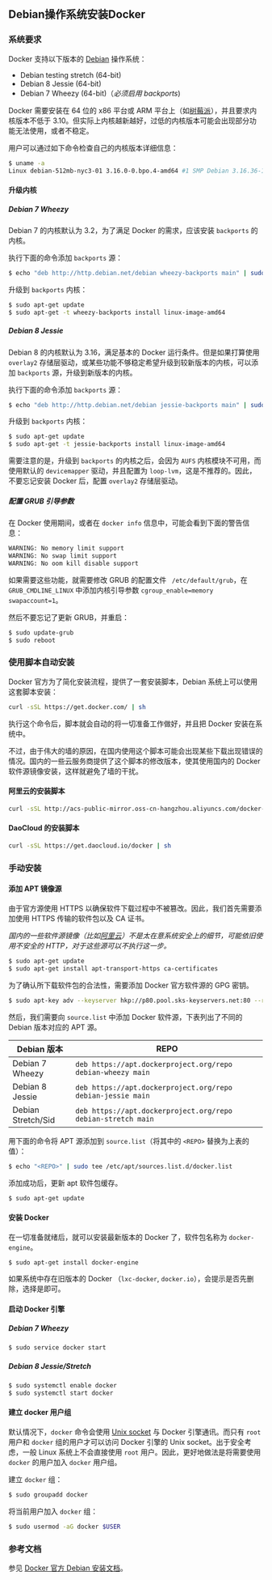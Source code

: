 ## Debian操作系统安装Docker

### 系统要求

Docker 支持以下版本的 [Debian](https://www.debian.org/intro/about) 操作系统：

* Debian testing stretch (64-bit)
* Debian 8 Jessie (64-bit)
* Debian 7 Wheezy (64-bit)（*必须启用 backports*)

Docker 需要安装在 64 位的 x86 平台或 ARM 平台上（如[树莓派](https://www.raspberrypi.org/)），并且要求内核版本不低于 3.10。但实际上内核越新越好，过低的内核版本可能会出现部分功能无法使用，或者不稳定。

用户可以通过如下命令检查自己的内核版本详细信息：

```sh
$ uname -a
Linux debian-512mb-nyc3-01 3.16.0-0.bpo.4-amd64 #1 SMP Debian 3.16.36-1+deb8u2~bpo70+1 (2016-10-19) x86_64 GNU/Linux
```

#### 升级内核

##### Debian 7 Wheezy

Debian 7 的内核默认为 3.2，为了满足 Docker 的需求，应该安装 `backports` 的内核。

执行下面的命令添加 `backports` 源：

```sh
$ echo "deb http://http.debian.net/debian wheezy-backports main" | sudo tee /etc/apt/sources.list.d/backports.list
```

升级到 `backports` 内核：

```sh
$ sudo apt-get update
$ sudo apt-get -t wheezy-backports install linux-image-amd64
```

##### Debian 8 Jessie

Debian 8 的内核默认为 3.16，满足基本的 Docker 运行条件。但是如果打算使用 `overlay2` 存储层驱动，或某些功能不够稳定希望升级到较新版本的内核，可以添加 `backports` 源，升级到新版本的内核。

执行下面的命令添加 `backports` 源：

```sh
$ echo "deb http://http.debian.net/debian jessie-backports main" | sudo tee /etc/apt/sources.list.d/backports.list
```

升级到 `backports` 内核：

```sh
$ sudo apt-get update
$ sudo apt-get -t jessie-backports install linux-image-amd64
```

需要注意的是，升级到 `backports` 的内核之后，会因为 `AUFS` 内核模块不可用，而使用默认的 `devicemapper` 驱动，并且配置为 `loop-lvm`，这是不推荐的。因此，不要忘记安装 Docker 后，配置 `overlay2` 存储层驱动。

##### 配置 GRUB 引导参数

在 Docker 使用期间，或者在 `docker info` 信息中，可能会看到下面的警告信息：

```sh
WARNING: No memory limit support
WARNING: No swap limit support
WARNING: No oom kill disable support
```

如果需要这些功能，就需要修改 GRUB 的配置文件 ` /etc/default/grub`，在 `GRUB_CMDLINE_LINUX` 中添加内核引导参数 `cgroup_enable=memory swapaccount=1`。

然后不要忘记了更新 GRUB，并重启：

```sh
$ sudo update-grub
$ sudo reboot
```

### 使用脚本自动安装

Docker 官方为了简化安装流程，提供了一套安装脚本，Debian 系统上可以使用这套脚本安装：

```sh
curl -sSL https://get.docker.com/ | sh
```

执行这个命令后，脚本就会自动的将一切准备工作做好，并且把 Docker 安装在系统中。

不过，由于伟大的墙的原因，在国内使用这个脚本可能会出现某些下载出现错误的情况。国内的一些云服务商提供了这个脚本的修改版本，使其使用国内的 Docker 软件源镜像安装，这样就避免了墙的干扰。

#### 阿里云的安装脚本

```sh
curl -sSL http://acs-public-mirror.oss-cn-hangzhou.aliyuncs.com/docker-engine/internet | sh -
```

#### DaoCloud 的安装脚本

```sh
curl -sSL https://get.daocloud.io/docker | sh
```

### 手动安装

#### 添加 APT 镜像源

由于官方源使用 HTTPS 以确保软件下载过程中不被篡改。因此，我们首先需要添加使用 HTTPS 传输的软件包以及 CA 证书。

*国内的一些软件源镜像（比如[阿里云](http://mirrors.aliyun.com/docker-engine/)）不是太在意系统安全上的细节，可能依旧使用不安全的 HTTP，对于这些源可以不执行这一步。*

```sh
$ sudo apt-get update
$ sudo apt-get install apt-transport-https ca-certificates
```

为了确认所下载软件包的合法性，需要添加 Docker 官方软件源的 GPG 密钥。

```sh
$ sudo apt-key adv --keyserver hkp://p80.pool.sks-keyservers.net:80 --recv-keys 58118E89F3A912897C070ADBF76221572C52609D
```

然后，我们需要向 `source.list` 中添加 Docker 软件源，下表列出了不同的 Debian 版本对应的 APT 源。

|     Debian 版本      |                            REPO                              |
|---------------------|--------------------------------------------------------------|
|   Debian 7 Wheezy   | `deb https://apt.dockerproject.org/repo debian-wheezy main`  |
|   Debian 8 Jessie   | `deb https://apt.dockerproject.org/repo debian-jessie main`  |
| Debian Stretch/Sid  | `deb https://apt.dockerproject.org/repo debian-stretch main` |

用下面的命令将 APT 源添加到 `source.list`（将其中的 `<REPO>` 替换为上表的值）：

```sh
$ echo "<REPO>" | sudo tee /etc/apt/sources.list.d/docker.list
```

添加成功后，更新 apt 软件包缓存。

```sh
$ sudo apt-get update
```

#### 安装 Docker

在一切准备就绪后，就可以安装最新版本的 Docker 了，软件包名称为 `docker-engine`。

```sh
$ sudo apt-get install docker-engine
```

如果系统中存在旧版本的 Docker （`lxc-docker`, `docker.io`），会提示是否先删除，选择是即可。

#### 启动 Docker 引擎

##### Debian 7 Wheezy

```sh
$ sudo service docker start
```

##### Debian 8 Jessie/Stretch

```sh
$ sudo systemctl enable docker
$ sudo systemctl start docker
```

#### 建立 docker 用户组

默认情况下，`docker` 命令会使用 [Unix socket](https://en.wikipedia.org/wiki/Unix_domain_socket) 与 Docker 引擎通讯。而只有 `root` 用户和 `docker` 组的用户才可以访问 Docker 引擎的 Unix socket。出于安全考虑，一般 Linux 系统上不会直接使用 `root` 用户。因此，更好地做法是将需要使用 `docker` 的用户加入 `docker` 用户组。

建立 `docker` 组：

```sh
$ sudo groupadd docker
```

将当前用户加入 `docker` 组：

```sh
$ sudo usermod -aG docker $USER
```



### 参考文档

参见 [Docker 官方 Debian 安装文档](https://docs.docker.com/engine/installation/linux/debian/)。
